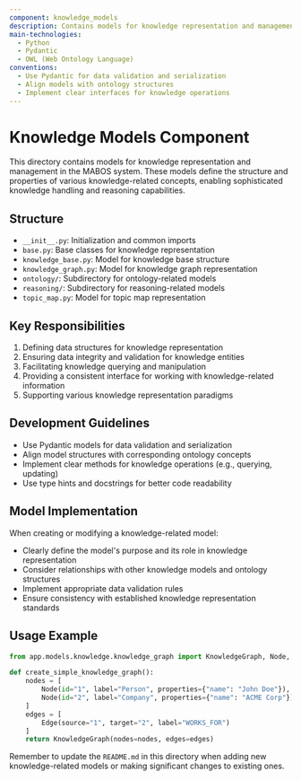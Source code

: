 ```yaml
---
component: knowledge_models
description: Contains models for knowledge representation and management in MABOS
main-technologies:
  - Python
  - Pydantic
  - OWL (Web Ontology Language)
conventions:
  - Use Pydantic for data validation and serialization
  - Align models with ontology structures
  - Implement clear interfaces for knowledge operations
---
```


# Knowledge Models Component

This directory contains models for knowledge representation and management in the MABOS system. These models define the structure and properties of various knowledge-related concepts, enabling sophisticated knowledge handling and reasoning capabilities.

## Structure

- `__init__.py`: Initialization and common imports
- `base.py`: Base classes for knowledge representation
- `knowledge_base.py`: Model for knowledge base structure
- `knowledge_graph.py`: Model for knowledge graph representation
- `ontology/`: Subdirectory for ontology-related models
- `reasoning/`: Subdirectory for reasoning-related models
- `topic_map.py`: Model for topic map representation

## Key Responsibilities

1. Defining data structures for knowledge representation
2. Ensuring data integrity and validation for knowledge entities
3. Facilitating knowledge querying and manipulation
4. Providing a consistent interface for working with knowledge-related information
5. Supporting various knowledge representation paradigms

## Development Guidelines

- Use Pydantic models for data validation and serialization
- Align model structures with corresponding ontology concepts
- Implement clear methods for knowledge operations (e.g., querying, updating)
- Use type hints and docstrings for better code readability

## Model Implementation

When creating or modifying a knowledge-related model:
- Clearly define the model's purpose and its role in knowledge representation
- Consider relationships with other knowledge models and ontology structures
- Implement appropriate data validation rules
- Ensure consistency with established knowledge representation standards

## Usage Example

```python
from app.models.knowledge.knowledge_graph import KnowledgeGraph, Node, Edge

def create_simple_knowledge_graph():
    nodes = [
        Node(id="1", label="Person", properties={"name": "John Doe"}),
        Node(id="2", label="Company", properties={"name": "ACME Corp"})
    ]
    edges = [
        Edge(source="1", target="2", label="WORKS_FOR")
    ]
    return KnowledgeGraph(nodes=nodes, edges=edges)
```

Remember to update the `README.md` in this directory when adding new knowledge-related models or making significant changes to existing ones.
